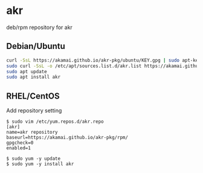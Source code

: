 # akr
deb/rpm repository for akr

## Debian/Ubuntu

```bash
curl -SsL https://akamai.github.io/akr-pkg/ubuntu/KEY.gpg | sudo apt-key add -
sudo curl -SsL -o /etc/apt/sources.list.d/akr.list https://akamai.github.io/akr-pkg/ubuntu/akr.list
sudo apt update
sudo apt install akr
```

## RHEL/CentOS

Add repository setting

```
$ sudo vim /etc/yum.repos.d/akr.repo
[akr]
name=akr repository
baseurl=https://akamai.github.io/akr-pkg/rpm/
gpgcheck=0
enabled=1

$ sudo yum -y update
$ sudo yum -y install akr
```

